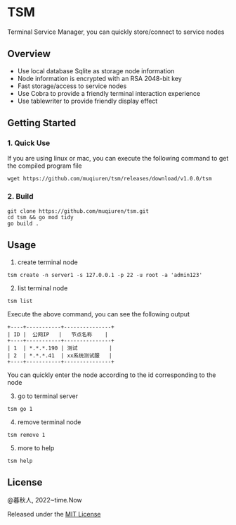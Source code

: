 # TSM

Terminal Service Manager, you can quickly store/connect to service nodes

## Overview

- Use local database Sqlite as storage node information
- Node information is encrypted with an RSA 2048-bit key
- Fast storage/access to service nodes
- Use Cobra to provide a friendly terminal interaction experience
- Use tablewriter to provide friendly display effect

## Getting Started

### 1. Quick Use

If you are using linux or mac, you can execute the following command to get the compiled program file

```shell
wget https://github.com/muqiuren/tsm/releases/download/v1.0.0/tsm
```

### 2. Build



```shell
git clone https://github.com/muqiuren/tsm.git
cd tsm && go mod tidy
go build .
```

## Usage

1. create terminal node

```shell
tsm create -n server1 -s 127.0.0.1 -p 22 -u root -a 'admin123'
```

2. list terminal node

```shell
tsm list
```
Execute the above command, you can see the following output

```
+----+-----------+---------------+
| ID |  公网IP   |   节点名称    |
+----+-----------+---------------+
| 1  | *.*.*.190 | 测试          |
| 2  | *.*.*.41  | xx系统测试服   |
+----+-----------+---------------+
```
You can quickly enter the node according to the id corresponding to the node

3. go to terminal server

```shell
tsm go 1
```

4. remove terminal node

```shell
tsm remove 1
```

5. more to help

```shell
tsm help
```

## License

@暮秋人, 2022~time.Now

Released under the [MIT License](https://github.com/muqiuren/tsm/blob/master/LICENSE)